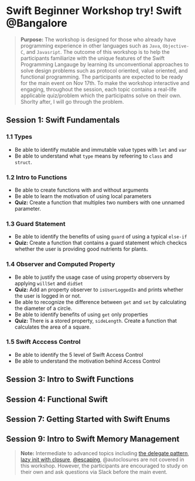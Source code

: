 # Swift Beginner Workshop try! Swift @Bangalore
> **Purpose:** The workshop is designed for those who already have programming experience in other languages such as `Java`, `Objective-C`, and `Javasript`. The outcome of this workshop is to help the participants familiarize with the unique features of the Swift Programming Langauge by learning its unconventional approaches to solve design problems such as protocol oriented, value oriented, and functional programming. The participants are expected to be ready for the main event on Nov 17th. To make the workshop interactive and engaging, throughout the session, each topic contains a real-life applicable quiz/problem which the participatns solve on their own. Shorlty after, I will go through the problem. 

## Session 1: Swift Fundamentals

### 1.1 Types
- Be able to identify mutable and immutable value types with `let` and `var`
- Be able to understand what `type` means by refeering to `class` and `struct`. 

### 1.2 Intro to Functions
- Be able to create functions with and without arguments
- Be able to learn the motivation of using local parameters
- **Quiz:** Create a function that multiples two numbers with one unnamed parameter. 

### 1.3 Guard Statement
- Be able to identify the benefits of using `guard` of using a typical `else-if`
- **Quiz:** Create a function that contains a guard statement which checkcs whether the user is providing good nutrients for plants. 

### 1.4 Observer and Computed Property
- Be able to justify the usage case of using property observers by applying `willSet` and `didSet`
- **Quiz:** Add an property observer to `isUserLoggedIn` and prints whether the user is logged in or not. 
- Be able to recognize the difference between `get` and `set` by calculating the diameter of a circle. 
- Be able to identify benefits of using `get` only properties
- **Quiz:** There is a stored property, `sideLength`. Create a function that calculates the area of a square.  

### 1.5 Swift Acccess Control 
- Be able to identify the 5 level of Swift Access Control 
- Be able to understand the motivation behind Access Control

## Session 3: Intro to Swift Functions

## Session 4: Functional Swift

## Session 7: Getting Started with Swift Enums

## Session 9: Intro to Swift Memory Management


> **Note:** Intermediate to advanced topics including [the delegate pattern](https://www.bobthedeveloper.io/blog/the-complete-understanding-of-swift-delegate-and-data-source), [lazy init with closure](https://www.bobthedeveloper.io/blog/swift-lazy-initialization-with-closures), [@escaping](https://www.andrewcbancroft.com/2017/04/26/what-in-the-world-is-an-escaping-closure-in-swift/
), @autoclosures are not covered in this workshop. However, the participants are encouraged to study on their own and ask questions via Slack before the main event. 
